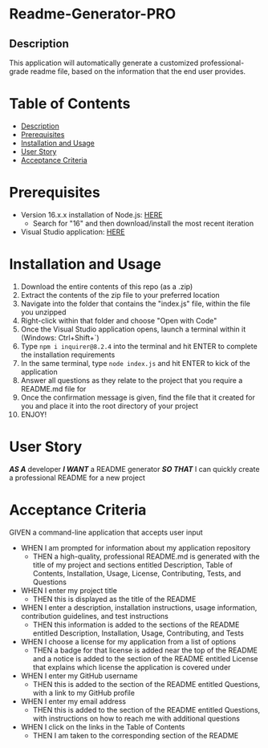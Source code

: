 # Readme-Generator-PRO

## Description
This application will automatically generate a customized professional-grade readme file, based on the information that the end user provides.

# Table of Contents
- [Description](#description)
- [Prerequisites](#prerequisites)
- [Installation and Usage](#installation-and-usage)
- [User Story](#user-story)
- [Acceptance Criteria](#acceptance-criteria)

# Prerequisites
- Version 16.x.x installation of Node.js: [HERE](https://nodejs.org/en/download/releases/)
    - Search for "16" and then download/install the most recent iteration
- Visual Studio application:  [HERE](https://visualstudio.microsoft.com/)

# Installation and Usage
1. Download the entire contents of this repo (as a .zip)
2. Extract the contents of the zip file to your preferred location
3. Navigate into the folder that contains the "index.js" file, within the file you unzipped
4. Right-click within that folder and choose "Open with Code"
4. Once the Visual Studio application opens, launch a terminal within it (Windows: Ctrl+Shift+`)
5. Type `npm i inquirer@8.2.4` into the terminal and hit ENTER to complete the installation requirements
6. In the same terminal, type `node index.js` and hit ENTER to kick of the application
7. Answer all questions as they relate to the project that you require a README.md file for
8. Once the confirmation message is given, find the file that it created for you and place it into the root directory of your project
9. ENJOY!

# User Story
**_AS A_** developer
**_I WANT_** a README generator
**_SO THAT_** I can quickly create a professional README for a new project

# Acceptance Criteria
GIVEN a command-line application that accepts user input
- WHEN I am prompted for information about my application repository
    - THEN a high-quality, professional README.md is generated with the title of my project and sections entitled Description, Table of Contents, Installation, Usage, License, Contributing, Tests, and Questions
- WHEN I enter my project title
    - THEN this is displayed as the title of the README
- WHEN I enter a description, installation instructions, usage information, contribution guidelines, and test instructions
    - THEN this information is added to the sections of the README entitled Description, Installation, Usage, Contributing, and Tests
- WHEN I choose a license for my application from a list of options
    - THEN a badge for that license is added near the top of the README and a notice is added to the section of the README entitled License that explains which license the application is covered under
- WHEN I enter my GitHub username
    - THEN this is added to the section of the README entitled Questions, with a link to my GitHub profile
- WHEN I enter my email address
    - THEN this is added to the section of the README entitled Questions, with instructions on how to reach me with additional questions
- WHEN I click on the links in the Table of Contents
    - THEN I am taken to the corresponding section of the README